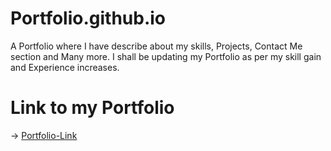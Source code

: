 # Portfolio.github.io
A Portfolio where I have describe about my skills, Projects, Contact Me section and Many more. I shall be updating my Portfolio as per my skill gain and Experience increases.

# Link to my Portfolio 
-> [Portfolio-Link](https://main--exquisite-otter-7d4307.netlify.app/#skills)
